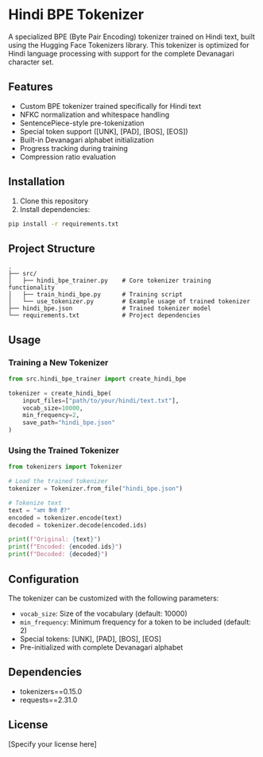 # Hindi BPE Tokenizer

A specialized BPE (Byte Pair Encoding) tokenizer trained on Hindi text, built using the Hugging Face Tokenizers library. This tokenizer is optimized for Hindi language processing with support for the complete Devanagari character set.

## Features

- Custom BPE tokenizer trained specifically for Hindi text
- NFKC normalization and whitespace handling
- SentencePiece-style pre-tokenization
- Special token support ([UNK], [PAD], [BOS], [EOS])
- Built-in Devanagari alphabet initialization
- Progress tracking during training
- Compression ratio evaluation

## Installation

1. Clone this repository
2. Install dependencies:
```bash
pip install -r requirements.txt
```

## Project Structure

```
.
├── src/
│   ├── hindi_bpe_trainer.py    # Core tokenizer training functionality
│   ├── train_hindi_bpe.py      # Training script
│   └── use_tokenizer.py        # Example usage of trained tokenizer
├── hindi_bpe.json              # Trained tokenizer model
└── requirements.txt            # Project dependencies
```

## Usage

### Training a New Tokenizer

```python
from src.hindi_bpe_trainer import create_hindi_bpe

tokenizer = create_hindi_bpe(
    input_files=["path/to/your/hindi/text.txt"],
    vocab_size=10000,
    min_frequency=2,
    save_path="hindi_bpe.json"
)
```

### Using the Trained Tokenizer

```python
from tokenizers import Tokenizer

# Load the trained tokenizer
tokenizer = Tokenizer.from_file("hindi_bpe.json")

# Tokenize text
text = "आप कैसे हैं?"
encoded = tokenizer.encode(text)
decoded = tokenizer.decode(encoded.ids)

print(f"Original: {text}")
print(f"Encoded: {encoded.ids}")
print(f"Decoded: {decoded}")
```

## Configuration

The tokenizer can be customized with the following parameters:

- `vocab_size`: Size of the vocabulary (default: 10000)
- `min_frequency`: Minimum frequency for a token to be included (default: 2)
- Special tokens: [UNK], [PAD], [BOS], [EOS]
- Pre-initialized with complete Devanagari alphabet

## Dependencies

- tokenizers==0.15.0
- requests==2.31.0

## License

[Specify your license here]



